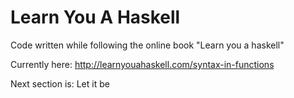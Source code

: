 # Learn You A Haskell

Code written while following the online book "Learn you a haskell"

Currently here: http://learnyouahaskell.com/syntax-in-functions

Next section is: Let it be
